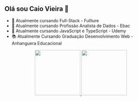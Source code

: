 ## Olá sou Caio Vieira 👋

- 🌱 Atualmente  cursando  Full-Stack - Fullture
- 🌱 Atualmente  cursando  Profissão Analista de Dados - Ebac
- 🌱 Atualmente  cursando JavaScript e TypeScript - Udemy
- 📚 Atualmente Cursando Graduação Desenvolvimento Web - Anhanguera Educacional




<div align="center">
     <a href="https://github.com/Caio-Vieira">
   <img height="150px" src="https://github-readme-stats.vercel.app/api?username=Caio-Vieira&show_icons=true&bg_color=000000&include_all_commits=true&count_private=true"/>
   <img height="150em" src="https://github-readme-stats.vercel.app/api/top-langs/?username=Ellen-TSantos&layout-compact&langs_count-16&bg_color=000000"/> 
</div>
